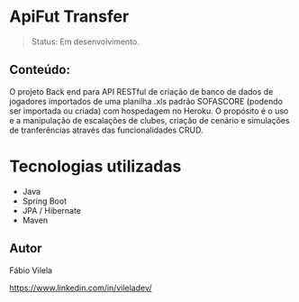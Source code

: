 <h1> ApiFut Transfer </h1>

> Status: Em desenvolvimento.


## Conteúdo:
O projeto Back end para API RESTful de criação de banco de dados de jogadores importados de uma planilha .xls padrão SOFASCORE (podendo ser importada ou criada) com hospedagem no Heroku.
O propósito é o uso e a manipulação de escalações de clubes, criação de cenário e simulações de tranferências através das funcionalidades CRUD.


# Tecnologias utilizadas
+ Java
+ Spring Boot
+ JPA / Hibernate
+ Maven


## Autor
Fábio Vilela

https://www.linkedin.com/in/vileladev/
